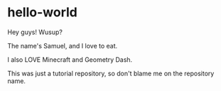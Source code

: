 # hello-world

Hey guys! Wusup?

The name's Samuel, and I love to eat.

I also LOVE Minecraft and Geometry Dash.

This was just a tutorial repository, so don't blame me on the repository name.
